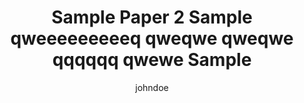---
layout: post                    # keep this
category: project               # keep this
publications: true              # set to true if you're creating a new entry for publications
title: "Sample Paper 2 Sample qweeeeeeeeeq qweqwe qweqwe qqqqqq  qwewe  Sample"
                                # the title of your pub
year: 2018                      # pub year
arxivId: false                  # if published on arxiv only, fill in the arxiv id;
                                # else, leave it false
confName: test-conf             # if it's accepted, fill in the FULL conference name
confAbbr: TEST2018              # abbreviation of the conference name, optional
                                # if the status is submitted, mention it here
confDate: June 1-5              # conference DATE only
confLocation: Taipei, Taiwan    # location the conference held at
author: johndoe                 # authors' names; example: Aaa, Bbb, Ccc, and Ddd
externalLink: false             # if the pdf is somewhere else, fill in the link
pdfFile: sample-pdf.pdf         # put the pdf file in the doc folder and fill in the filename
note: oral presentation         # anything worth noted like acceptance rate, best paper, etc.
---